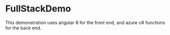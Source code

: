 # FullStackDemo
This demonstration uses angular 8 for the front end, and azure c# functions for the back end.
